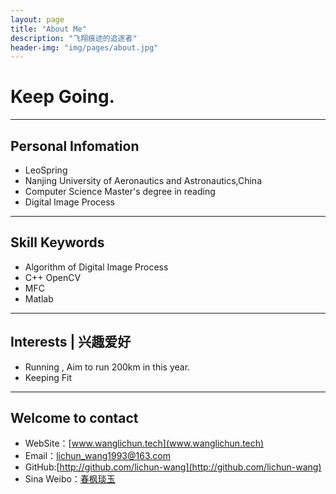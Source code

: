 ```yaml
---
layout: page
title: "About Me"
description: "飞翔痕迹的追逐者"
header-img: "img/pages/about.jpg"
---
```


# Keep Going.
---
## Personal Infomation
* LeoSpring
* Nanjing University of Aeronautics and Astronautics,China
* Computer Science Master's degree in reading
* Digital Image Process

---

## Skill Keywords
* Algorithm of Digital Image Process 
* C++ OpenCV
* MFC
* Matlab

---
## Interests | 兴趣爱好
* Running , Aim to run 200km in this year.
* Keeping Fit

---

## Welcome to contact
* WebSite：[www.wanglichun.tech](www.wanglichun.tech)
* Email：[lichun_wang1993@163.com]()
* GitHub:[http://github.com/lichun-wang](http://github.com/lichun-wang)
* Sina Weibo：[春枫琰玉](http://weibo.com/p/1005052271697851/home?from=page_100505&mod=TAB&is_all=1#place)




